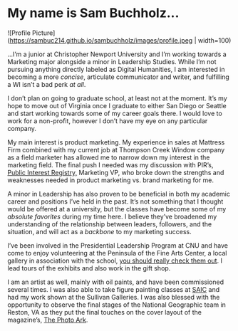 # My name is Sam Buchholz...

![Profile Picture](https://sambuc214.github.io/sambuchholz/images/profile.jpeg | width=100)

...I’m a junior at Christopher Newport University and I’m working towards a Marketing major alongside a minor in Leadership Studies. 
While I’m not pursuing anything directly labeled as Digital Humanities, I am interested in becoming a more _concise_, articulate communicator and writer, and fulfilling a WI isn’t a bad perk _at all_.

I don’t plan on going to graduate school, at least not at the moment. It’s my hope to move out of Virginia once I graduate to either San Diego or Seattle and start working towards some of my career goals there. I would love to work for a non-profit, however I don’t have my eye on any particular company. 

My main interest is product marketing. My experience in sales at Mattress Firm combined with my current job at Thompson Creek Window company as a field marketer has allowed me to narrow down my interest in the marketing field. The final push I needed was my discussion with PIR’s, [Public Interest Registry,](https://www.internetsociety.org/blog/2019/12/the-sale-of-pir-the-internet-society-board-perspective/?gclid=Cj0KCQjw-uH6BRDQARIsAI3I-UduLmyWZ5Xo5SdJnIm3vDphT1rxQdfmhslbiYefmr4vwKFoFDeULQ8aAi6MEALw_wcB) Marketing VP, who broke down the strengths and weaknesses needed in product marketing vs. brand marketing for me. 

A minor in Leadership has also proven to be beneficial in both my academic career and positions I’ve held in the past. It’s not something that I thought would be offered at a university, but the classes have become some of my _absolute favorites_ during my time here. I believe they’ve broadened my understanding of the relationship between leaders, followers, and the situation, and will act as a *backbone* to my marketing success.

I’ve been involved in the Presidential Leadership Program at CNU and have come to enjoy volunteering at the Peninsula of the Fine Arts Center, a local gallery in association with the school, [you should really check them out](https://pfac-va.org/?gclid=Cj0KCQjw-uH6BRDQARIsAI3I-Uf3urgB8fySdKoJBTCtBcQBmXPJpZ2D-R1RHkeTI48bA7A354_DmhIaAmKqEALw_wcB). I lead tours of the exhibits and also work in the gift shop.

I am an artist as well, mainly with oil paints, and have been commissioned several times. I was also able to take figure painting classes at [SAIC](https://pfac-va.org/classes/?gclid=Cj0KCQjw-uH6BRDQARIsAI3I-UeB9vj86ARQ3BL3_eLbSu-MoIavc2hUawbuyt5YHu46Z3ZPF_Wns6YaAvJzEALw_wcB) and had my work shown at the Sullivan Galleries. I was also blessed with the opportunity to observe the final stages of the National Geographic team in Reston, VA as they put the final touches on the cover layout of the magazine’s, [The Photo Ark](https://www.nationalgeographic.org/activity/endangered-species-and-their-biomes/).
